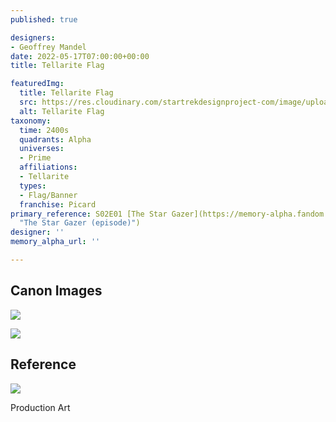 ```yaml
---
published: true

designers:
- Geoffrey Mandel
date: 2022-05-17T07:00:00+00:00
title: Tellarite Flag

featuredImg:
  title: Tellarite Flag
  src: https://res.cloudinary.com/startrekdesignproject-com/image/upload/v1652848534/Tellarite-Flag.png
  alt: Tellarite Flag
taxonomy:
  time: 2400s
  quadrants: Alpha
  universes:
  - Prime
  affiliations:
  - Tellarite
  types:
  - Flag/Banner
  franchise: Picard
primary_reference: S02E01 [The Star Gazer](https://memory-alpha.fandom.com/wiki/The_Star_Gazer_(episode)
  "The Star Gazer (episode)")
designer: ''
memory_alpha_url: ''

---
```

## Canon Images

![](https://res.cloudinary.com/startrekdesignproject-com/image/upload/v1652511551/StarfleetComm-UFP-Tellar-Klingon-Flags_PCD-2x1.jpg)

![](https://res.cloudinary.com/startrekdesignproject-com/image/upload/v1652511551/Flag-Set-Distance_PCD-2x1.jpg)

## Reference

![](https://res.cloudinary.com/startrekdesignproject-com/image/upload/v1652917434/Tellarite-Flag_Ref.jpg)

Production Art